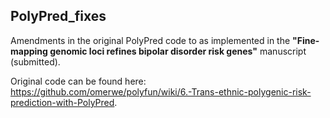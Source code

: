 ## PolyPred_fixes

Amendments in the original PolyPred code to as implemented in the **"Fine-mapping genomic loci refines bipolar disorder risk genes"** manuscript (submitted).

Original code can be found here: https://github.com/omerwe/polyfun/wiki/6.-Trans-ethnic-polygenic-risk-prediction-with-PolyPred.


